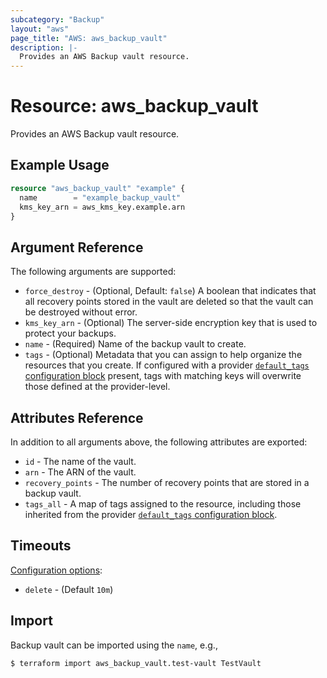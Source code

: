 ```yaml
---
subcategory: "Backup"
layout: "aws"
page_title: "AWS: aws_backup_vault"
description: |-
  Provides an AWS Backup vault resource.
---
```


# Resource: aws_backup_vault

Provides an AWS Backup vault resource.

## Example Usage

```terraform
resource "aws_backup_vault" "example" {
  name        = "example_backup_vault"
  kms_key_arn = aws_kms_key.example.arn
}
```

## Argument Reference

The following arguments are supported:

* `force_destroy` - (Optional, Default: `false`) A boolean that indicates that all recovery points stored in the vault are deleted so that the vault can be destroyed without error.
* `kms_key_arn` - (Optional) The server-side encryption key that is used to protect your backups.
* `name` - (Required) Name of the backup vault to create.
* `tags` - (Optional) Metadata that you can assign to help organize the resources that you create. If configured with a provider [`default_tags` configuration block](https://registry.terraform.io/providers/hashicorp/aws/latest/docs#default_tags-configuration-block) present, tags with matching keys will overwrite those defined at the provider-level.

## Attributes Reference

In addition to all arguments above, the following attributes are exported:

* `id` - The name of the vault.
* `arn` - The ARN of the vault.
* `recovery_points` - The number of recovery points that are stored in a backup vault.
* `tags_all` - A map of tags assigned to the resource, including those inherited from the provider [`default_tags` configuration block](https://registry.terraform.io/providers/hashicorp/aws/latest/docs#default_tags-configuration-block).

## Timeouts

[Configuration options](https://www.terraform.io/docs/configuration/blocks/resources/syntax.html#operation-timeouts):

- `delete` - (Default `10m`)

## Import

Backup vault can be imported using the `name`, e.g.,

```
$ terraform import aws_backup_vault.test-vault TestVault
```
